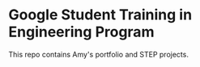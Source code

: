 # Google Student Training in Engineering Program

This repo contains Amy's portfolio and STEP projects.